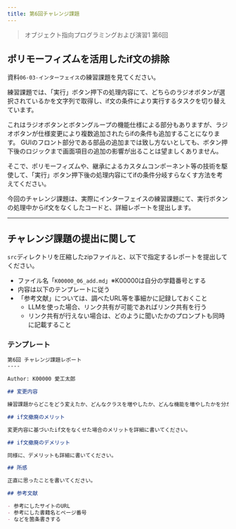 ```yaml
---
title: 第6回チャレンジ課題
---
```


> オブジェクト指向プログラミングおよび演習1 第6回

## ポリモーフィズムを活用したif文の排除

資料`06-03-インターフェイス`の練習課題を見てください。

練習課題では、「実行」ボタン押下の処理内容にて、どちらのラジオボタンが選択されているかを文字列で取得し、if文の条件により実行するタスクを切り替えています。

これはラジオボタンとボタングループの機能仕様による部分もありますが、ラジオボタンが仕様変更により複数追加されたらifの条件も追加することになります。
GUIのフロント部分である部品の追加までは致し方ないとしても、ボタン押下後のロジックまで画面項目の追加の影響が出ることは望ましくありません。

そこで、ポリモーフィズムや、継承によるカスタムコンポーネント等の技術を駆使して、「実行」ボタン押下後の処理内容にてifの条件分岐すらなくす方法を考えてください。

今回のチャレンジ課題は、実際にインターフェイスの練習課題にて、実行ボタンの処理中からif文をなくしたコードと、詳細レポートを提出します。

----

## チャレンジ課題の提出に関して

`src`ディレクトリを圧縮したzipファイルと、以下で指定するレポートを提出してください。

- ファイル名「`K00000_06_add.md`」※K00000は自分の学籍番号とする
- 内容は以下のテンプレートに従う
- 「参考文献」については、調べたURL等を事細かに記録しておくこと
    + LLMを使った場合、リンク共有が可能であればリンク共有を行う
    + リンク共有が行えない場合は、どのように聞いたかのプロンプトも同時に記載すること

### テンプレート

```md
第6回 チャレンジ課題レポート
----

Author: K00000 愛工太郎

## 変更内容

練習課題からどこをどう変えたか、どんなクラスを増やしたか、どんな機能を増やしたかを分かりやすく箇条書きにし、詳細な説明も書いてください。

## if文撤廃のメリット

変更内容に基づいたif文をなくせた場合のメリットを詳細に書いてください。

## if文撤廃のデメリット

同様に、デメリットも詳細に書いてください。

## 所感

正直に思ったことを書いてください。

## 参考文献

- 参考にしたサイトのURL
- 参考にした書籍名とページ番号
- などを箇条書きする
```

